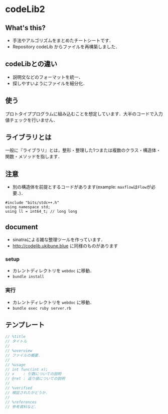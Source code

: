 
# codeLib2

## What's this?
- 手法やアルゴリズムをまとめたチートシートです．
- Repository codeLib からファイルを再構築しました．

## codeLibとの違い
- 説明文などのフォーマットを統一．
- 探しやすいようにファイルを細分化．

## 使う
プロトタイププログラムに組み込むことを想定しています．大半のコードで入力値チェックを行いません．

## ライブラリとは
一般に『ライブラリ』とは，整形・整理した1つまたは複数のクラス・構造体・関数・メソッドを指します．

## 注意
- 別の構造体を前提とするコードがあります(example: `maxflow`は`Flow`が必要．)．

```
#include "bits/stdc++.h"
using namespace std;
using ll = int64_t; // long long
```

## document

- sinatraによる雑な整理ツールを作っています．
- http://codelib.ukibune.blue に同様のものがあります

### setup

- カレントディレクトリを `webdoc` に移動．
- `bundle install`

### 実行

- カレントディレクトリを `webdoc` に移動．
- `bundle exec ruby server.rb`

## テンプレート
```cpp
// %title
// タイトル
// 
// %overview
// ファイルの概要．
//
// %usage
// int func(int x);
// x    : 引数についての説明
// @ret : 返り値についての説明
//
// %verified
// 検証されたかどうか．
// 
// %references
// 参考資料など．
```

